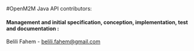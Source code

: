 #OpenM2M Java API contributors:

#### Management and initial specification, conception, implementation, test and documentation :

Belili Fahem - belili.fahem@gmail.com
